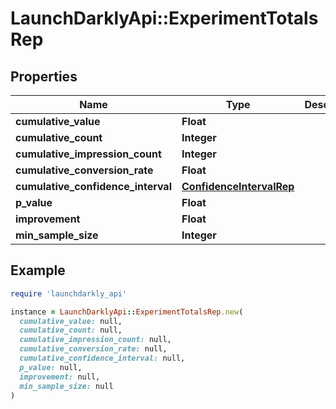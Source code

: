 # LaunchDarklyApi::ExperimentTotalsRep

## Properties

| Name | Type | Description | Notes |
| ---- | ---- | ----------- | ----- |
| **cumulative_value** | **Float** |  | [optional] |
| **cumulative_count** | **Integer** |  | [optional] |
| **cumulative_impression_count** | **Integer** |  | [optional] |
| **cumulative_conversion_rate** | **Float** |  | [optional] |
| **cumulative_confidence_interval** | [**ConfidenceIntervalRep**](ConfidenceIntervalRep.md) |  | [optional] |
| **p_value** | **Float** |  | [optional] |
| **improvement** | **Float** |  | [optional] |
| **min_sample_size** | **Integer** |  | [optional] |

## Example

```ruby
require 'launchdarkly_api'

instance = LaunchDarklyApi::ExperimentTotalsRep.new(
  cumulative_value: null,
  cumulative_count: null,
  cumulative_impression_count: null,
  cumulative_conversion_rate: null,
  cumulative_confidence_interval: null,
  p_value: null,
  improvement: null,
  min_sample_size: null
)
```

